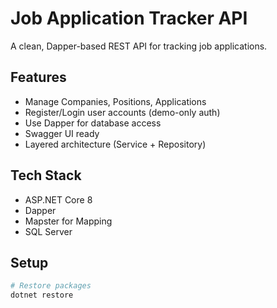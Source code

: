 # Job Application Tracker API

A clean, Dapper-based REST API for tracking job applications.

## Features
- Manage Companies, Positions, Applications
- Register/Login user accounts (demo-only auth)
- Use Dapper for database access
- Swagger UI ready
- Layered architecture (Service + Repository)

## Tech Stack
- ASP.NET Core 8
- Dapper
- Mapster for Mapping
- SQL Server

## Setup
```bash
# Restore packages
dotnet restore
